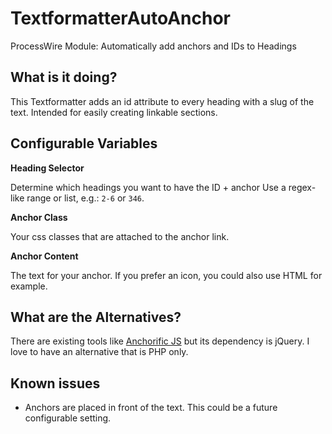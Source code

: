 # TextformatterAutoAnchor
ProcessWire Module: Automatically add anchors and IDs to Headings

## What is it doing?

This Textformatter adds an id attribute to every heading with a slug of the text. Intended for easily creating linkable sections.

## Configurable Variables

**Heading Selector**

Determine which headings you want to have the ID + anchor
Use a regex-like range or list, e.g.: `2-6` or `346`.

**Anchor Class**

Your css classes that are attached to the anchor link.

**Anchor Content**

The text for your anchor. If you prefer an icon, you could also use HTML for example.

## What are the Alternatives?

There are existing tools like [Anchorific JS](http://renaysha.me/anchorific-js/) but its dependency is jQuery. I love to have an alternative that is PHP only.

## Known issues
 - Anchors are placed in front of the text. This could be a future configurable setting.
